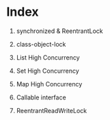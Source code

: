 # Index
1. synchronized & ReentrantLock
   
2. class-object-lock
   
3. List High Concurrency
   
4. Set High Concurrency
   
5. Map High Concurrency
   
6. Callable interface

7. ReentrantReadWriteLock